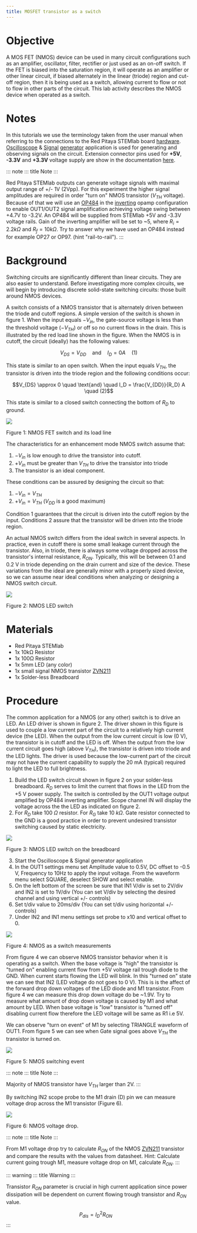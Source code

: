 ```yaml
---
title: MOSFET transistor as a switch
---
```


# Objective

A MOS FET (NMOS) device can be used in many circuit configurations such
as an amplifier, oscillator, filter, rectifier or just used as an on-off
switch. If the FET is biased into the saturation region, it will operate
as an amplifier or other linear circuit, if biased alternately in the
linear (triode) region and cut-off region, then it is being used as a
switch, allowing current to flow or not to flow in other parts of the
circuit. This lab activity describes the NMOS device when operated as a
switch.

# Notes

In this tutorials we use the terminology taken from the user manual when
referring to the connections to the Red Pitaya STEMlab board
[hardware](http://redpitaya.readthedocs.io/en/latest/doc/developerGuide/125-10/top.html).
[Oscilloscope](http://redpitaya.readthedocs.io/en/latest/doc/appsFeatures/apps-featured/oscSigGen/osc.html)
&
[Signal](http://redpitaya.readthedocs.io/en/latest/doc/appsFeatures/apps-featured/oscSigGen/osc.html)
[generator](http://redpitaya.readthedocs.io/en/latest/doc/appsFeatures/apps-featured/oscSigGen/osc.html)
application is used for generating and observing signals on the circuit.
Extension connector pins used for **+5V**, **-3.3V** and **+3.3V**
voltage supply are show in the documentation
[here](http://redpitaya.readthedocs.io/en/latest/doc/developerGuide/125-14/extent.html#extension-connector-e2).

::: note
::: title
Note
:::

Red Pitaya STEMlab outputs can generate voltage signals with maximal
output range of +/- 1V (2Vpp). For this experiment the higher signal
amplitudes are required in order \"turn on\" NMOS transistor ($V_{TH}$
voltage). Because of that we will use an
[OP484](http://www.analog.com/media/en/technical-documentation/data-sheets/OP184_284_484.pdf)
in the
[inverting](http://red-pitaya-active-learning.readthedocs.io/en/latest/Activity13_BasicOPAmpConfigurations.html#inverting-amplifier)
opamp configuration to enable OUT1/OUT2 signal amplification achieving
voltage swing between +4.7V to -3.2V. An OP484 will be supplied from
STEMlab +5V and -3.3V voltage rails. Gain of the inverting amplifier
will be set to \~5, where $R_i  = 2.2k \Omega$ and $R_f  = 10k \Omega$.
Try to answer why we have used an OP484 instead for example OP27 or
OP97. (hint \"rail-to-rail\").
:::

# Background

Switching circuits are significantly different than linear circuits.
They are also easier to understand. Before investigating more complex
circuits, we will begin by introducing discrete solid-state switching
circuits: those built around NMOS devices.

A switch consists of a NMOS transistor that is alternately driven
between the triode and cutoff regions. A simple version of the switch is
shown in figure 1. When the input equals $-V_{in}$, the gate-source
voltage is less than the threshold voltage ($-V_{TH}$) or off so no
current flows in the drain. This is illustrated by the red load line
shown in the figure. When the NMOS is in cutoff, the circuit (ideally)
has the following values:

$$V_{DS} = V_{DD} \quad \text{and} \quad I_D = 0  A \quad (1)$$

This state is similar to an open switch. When the input equals $V_{TH}$,
the transistor is driven into the triode region and the following
conditions occur:

$$V_{DS} \approx 0 \quad \text{and} \quad I_D = \frac{V_{DD}}{R_D} A \quad (2)$$

This state is similar to a closed switch connecting the bottom of $R_D$
to ground.

![](img/Activity_25_Fig_01.png)

Figure 1: NMOS FET switch and its load line

The characteristics for an enhancement mode NMOS switch assume that:

1.  $-V_{in}$ is low enough to drive the transistor into cutoff.
2.  $+V_{in}$ must be greater than $V_{TH}$ to drive the transistor into
    triode
3.  The transistor is an ideal component.

These conditions can be assured by designing the circuit so that:

1.  $-V_{in} = V_{TH}$
2.  $+V_{in} = V_{TH}$ ($V_{DD}$ is a good maximum)

Condition 1 guarantees that the circuit is driven into the cutoff region
by the input. Conditions 2 assure that the transistor will be driven
into the triode region.

An actual NMOS switch differs from the ideal switch in several aspects.
In practice, even in cutoff there is some small leakage current through
the transistor. Also, in triode, there is always some voltage dropped
across the transistor\'s internal resistance, $R_{ON}$. Typically, this
will be between 0.1 and 0.2 V in triode depending on the drain current
and size of the device. These variations from the ideal are generally
minor with a properly sized device, so we can assume near ideal
conditions when analyzing or designing a NMOS switch circuit.

![](img/Activity_25_Fig_02.png)

Figure 2: NMOS LED switch

# Materials

-   Red Pitaya STEMlab
-   1x 10kΩ Resistor
-   1x 100Ω Resistor
-   1x 5mm LED (any color)
-   1x small signal NMOS transistor
    [ZVN211](http://www.redrok.com/MOSFET_ZVN2110A_100V_320mA_4O_Vth2.4_TO-92_ELine.pdf)
-   1x Solder-less Breadboard

# Procedure

The common application for a NMOS (or any other) switch is to drive an
LED. An LED driver is shown in figure 2. The driver shown in this figure
is used to couple a low current part of the circuit to a relatively high
current device (the LED). When the output from the low current circuit
is low (0 V), the transistor is in cutoff and the LED is off. When the
output from the low current circuit goes high (above $V_{TH}$), the
transistor is driven into triode and the LED lights. The driver is used
because the low-current part of the circuit may not have the current
capability to supply the 20 mA (typical) required to light the LED to
full brightness.

1.  Build the LED switch circuit shown in figure 2 on your solder-less
    breadboard. $R_D$ serves to limit the current that flows in the LED
    from the +5 V power supply. The switch is controlled by the OUT1
    voltage output amplified by OP484 inverting amplifier. Scope channel
    IN will display the voltage across the the LED as indicated on
    figure 2.
2.  For $R_D$ take 100 $\Omega$ resistor. For $R_G$ take 10 $k \Omega$.
    Gate resistor connected to the GND is a good practice in order to
    prevent undesired transistor switching caused by static electricity.

![](img/Activity_25_Fig_03.png)

Figure 3: NMOS LED switch on the breadboard

3.  Start the Oscilloscope & Signal generator application
4.  In the OUT1 settings menu set Amplitude value to 0.5V, DC offset to
    -0.5 V, Frequency to 10Hz to apply the input voltage. From the
    waveform menu select SQUARE, deselect SHOW and select enable.
5.  On the left bottom of the screen be sure that IN1 V/div is set to
    2V/div and IN2 is set to 1V/div (You can set V/div by selecting the
    desired channel and using vertical +/- controls)
6.  Set t/div value to 20ms/div (You can set t/div using horizontal +/-
    controls)
7.  Under IN2 and IN1 menu settings set probe to x10 and vertical offset
    to 0.

![](img/Activity_25_Fig_04.png)

Figure 4: NMOS as a switch measurements

From figure 4 we can observe NMOS transistor behavior when it is
operating as a switch. When the base voltage is \"high\" the transistor
is \"turned on\" enabling current flow from +5V voltage rail trough
diode to the GND. When current starts flowing the LED will blink. In
this \"turned on\" state we can see that IN2 (LED voltage do not goes to
0 V). This is is the affect of the forward drop down voltages of the LED
diode and M1 transistor. From figure 4 we can measure this drop down
voltage do be \~1.9V. Try to measure what amount of drop down voltage is
caused by M1 and what amount by LED. When base voltage is \"low\"
transistor is \"turned off\" disabling current flow therefore the LED
voltage will be same as R1 i.e 5V.

We can observe \"turn on event\" of M1 by selecting TRIANGLE waveform of
OUT1. From figure 5 we can see when Gate signal goes above $V_{TH}$ the
transistor is turned on.

![](img/Activity_25_Fig_05.png)

Figure 5: NMOS switching event

::: note
::: title
Note
:::

Majority of NMOS transistor have $V_{TH}$ larger than 2V.
:::

By switching IN2 scope probe to the M1 drain (D) pin we can measure
voltage drop across the M1 transistor (Figure 6).

![](img/Activity_25_Fig_06.png)

Figure 6: NMOS voltage drop.

::: note
::: title
Note
:::

From M1 voltage drop try to calculate $R_{ON}$ of the NMOS
[ZVN211](http://www.redrok.com/MOSFET_ZVN2110A_100V_320mA_4O_Vth2.4_TO-92_ELine.pdf)
transistor and compare the results with the values from datasheet. Hint:
Calculate current going trough M1, measure voltage drop on M1, calculate
$R_{ON}$.
:::

::: warning
::: title
Warning
:::

Transistor $R_{ON}$ parameter is crucial in high current application
since power dissipation will be dependent on current flowing trough
transistor and $R_{ON}$ value.

$$P_{dis} = I^2_D R_{ON} \quad$$
:::
